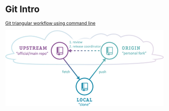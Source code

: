 # Git Intro

[Git triangular workflow using command line](https://gist.github.com/anjohnson/8994c95ab2a06f7d2339)


![Triangular Workflow](triangular-Git-workflow.png)